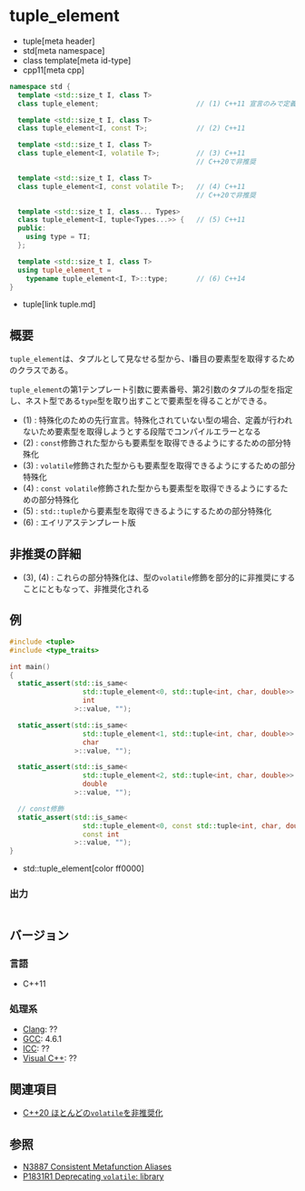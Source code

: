 # tuple_element
* tuple[meta header]
* std[meta namespace]
* class template[meta id-type]
* cpp11[meta cpp]

```cpp
namespace std {
  template <std::size_t I, class T>
  class tuple_element;                        // (1) C++11 宣言のみで定義なし

  template <std::size_t I, class T>
  class tuple_element<I, const T>;            // (2) C++11

  template <std::size_t I, class T>
  class tuple_element<I, volatile T>;         // (3) C++11
                                              // C++20で非推奨

  template <std::size_t I, class T>
  class tuple_element<I, const volatile T>;   // (4) C++11
                                              // C++20で非推奨

  template <std::size_t I, class... Types>
  class tuple_element<I, tuple<Types...>> {   // (5) C++11
  public:
    using type = TI;
  };

  template <std::size_t I, class T>
  using tuple_element_t =
    typename tuple_element<I, T>::type;       // (6) C++14
}
```
* tuple[link tuple.md]

## 概要
`tuple_element`は、タプルとして見なせる型から、I番目の要素型を取得するためのクラスである。

`tuple_element`の第1テンプレート引数に要素番号、第2引数のタプルの型を指定し、ネスト型である`type`型を取り出すことで要素型を得ることができる。

- (1) : 特殊化のための先行宣言。特殊化されていない型の場合、定義が行われないため要素型を取得しようとする段階でコンパイルエラーとなる
- (2) : `const`修飾された型からも要素型を取得できるようにするための部分特殊化
- (3) : `volatile`修飾された型からも要素型を取得できるようにするための部分特殊化
- (4) : `const volatile`修飾された型からも要素型を取得できるようにするための部分特殊化
- (5) : `std::tuple`から要素型を取得できるようにするための部分特殊化
- (6) : エイリアステンプレート版


## 非推奨の詳細
- (3), (4) : これらの部分特殊化は、型の`volatile`修飾を部分的に非推奨にすることにともなって、非推奨化される


## 例
```cpp example
#include <tuple>
#include <type_traits>

int main()
{
  static_assert(std::is_same<
                  std::tuple_element<0, std::tuple<int, char, double>>::type,
                  int
                >::value, "");

  static_assert(std::is_same<
                  std::tuple_element<1, std::tuple<int, char, double>>::type,
                  char
                >::value, "");

  static_assert(std::is_same<
                  std::tuple_element<2, std::tuple<int, char, double>>::type,
                  double
                >::value, "");

  // const修飾
  static_assert(std::is_same<
                  std::tuple_element<0, const std::tuple<int, char, double>>::type,
                  const int
                >::value, "");
}
```
* std::tuple_element[color ff0000]

### 出力
```
```

## バージョン
### 言語
- C++11

### 処理系
- [Clang](/implementation.md#clang): ??
- [GCC](/implementation.md#gcc): 4.6.1
- [ICC](/implementation.md#icc): ??
- [Visual C++](/implementation.md#visual_cpp): ??


## 関連項目
- [C++20 ほとんどの`volatile`を非推奨化](/lang/cpp20/deprecating_volatile.md)


## 参照
- [N3887 Consistent Metafunction Aliases](http://www.open-std.org/jtc1/sc22/wg21/docs/papers/2014/n3887.pdf)
- [P1831R1 Deprecating `volatile`: library](http://www.open-std.org/jtc1/sc22/wg21/docs/papers/2020/p1831r1.html)
